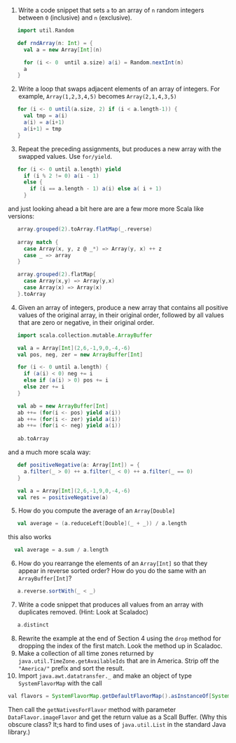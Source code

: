 1. Write a code snippet that sets `a` to an array of `n` random integers between `0` (inclusive) and `n` (exclusive).
 ```scala
    import util.Random

    def rndArray(n: Int) = {
      val a = new Array[Int](n)

      for (i <- 0  until a.size) a(i) = Random.nextInt(n)
      a
    }
```

2. Write a loop that swaps adjacent elements of an array of integers.  For example, `Array(1,2,3,4,5)` becomes `Array(2,1,4,3,5)`
 ```scala
    for (i <- 0 until(a.size, 2) if (i < a.length-1)) {
      val tmp = a(i)
      a(i) = a(i+1)
      a(i+1) = tmp
    }
```

3. Repeat the preceding assignments, but produces a new array with the swapped values.  Use `for/yield`.
 ```scala
    for (i <- 0 until a.length) yield 
      if (i % 2 != 0) a(i - 1) 
      else {
        if (i == a.length - 1) a(i) else a( i + 1)
      }
```

 and just looking ahead a bit here are are a few more more Scala like versions:
 ```scala
    array.grouped(2).toArray.flatMap(_.reverse)
  
    array match {
      case Array(x, y, z @ _*) => Array(y, x) ++ z
      case _ => array
    }

    array.grouped(2).flatMap{ 
      case Array(x,y) => Array(y,x)
      case Array(x) => Array(x)
    }.toArray
```
4. Given an array of integers, produce a new array that contains all positive values of the original array, in their original order, followed by all values that are zero or negative, in their original order.
 ```scala
    import scala.collection.mutable.ArrayBuffer

    val a = Array[Int](2,6,-1,9,0,-4,-6)
    val pos, neg, zer = new ArrayBuffer[Int]

    for (i <- 0 until a.length) {
      if (a(i) < 0) neg += i
      else if (a(i) > 0) pos += i
      else zer += i
    }

    val ab = new ArrayBuffer[Int]
    ab ++= (for(i <- pos) yield a(i))
    ab ++= (for(i <- zer) yield a(i))
    ab ++= (for(i <- neg) yield a(i))
    
    ab.toArray 
```

 and a much more scala way:
 ```scala
    def positiveNegative(a: Array[Int]) = {
      a.filter(_ > 0) ++ a.filter(_ < 0) ++ a.filter(_ == 0)
    }

    val a = Array[Int](2,6,-1,9,0,-4,-6)
    val res = positiveNegative(a)
```

5. How do you compute the average of an `Array[Double]`
 ```scala
    val average = (a.reduceLeft[Double](_ + _)) / a.length
```

 this also works
 ```scala
   val average = a.sum / a.length
```

6. How do you rearrange the elements of an `Array[Int]` so that they appear in reverse sorted order?  How do you do the same with an `ArrayBuffer[Int]`?
 ```scala
    a.reverse.sortWith(_ < _)
```

7. Write a code snippet that produces all values from an array with duplicates removed.  (Hint: Look at Scaladoc)
 ```scala
    a.distinct
```

8. Rewrite the example at the end of Section 4 using the `drop` method for dropping the index of the first match.  Look the method up in Scaladoc.
9. Make a collection of all time zones returned by `java.util.TimeZone.getAvailableIds` that are in America.  Strip off the `"America/"` prefix and sort the result.
10. Import `java.awt.datatransfer._` and make an object of type `SystemFlavorMap` with the call
 ```java
 val flavors = SystemFlavorMap.getDefaultFlavorMap().asInstanceOf[SystemFlavorMap]`
 ```
 
 Then call the `getNativesForFlavor` method with parameter `DataFlavor.imageFlavor` and get the return value as a Scall Buffer.  (Why this obscure class?  It;s hard to find uses of `java.util.List` in the standard Java library.)
